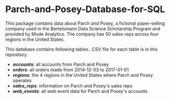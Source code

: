 # Parch-and-Posey-Database-for-SQL
This package contains data about Parch and Posey, a fictional paper-selling company used in the Bertelsmann Data Science Scholarship Program and provided by Mode Analytics. The company has 50 sales reps across four regions in the United States.

This database contains following tables. .CSV file for each table is in this repository. 
<ul>
  <li><i><b>accounts</b></i>: all accounts from Parch and Posey</li>
  <li><i><b>orders</i></b>: all orders made from 2014-12-03 to 2017-01-01</li>
  <li><i><b>regions</i></b>: the 4 regions in the United States where Parch and Posey operates</li>
  <li><i><b>sales_reps</i></b>: information on Parch and Posey's sales reps</li>
  <li><i><b>web_events</i></b>: all web event data for Parch and Posey's accounts</li>
</ul>

